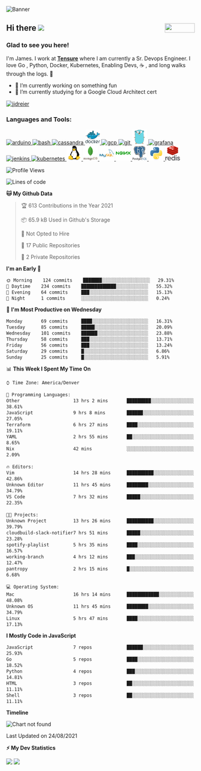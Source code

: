 ![Banner](https://github.com/jamesattensure/jamesattensure/blob/main/assets/JamesAtTensure1920x583.png)
<!-- welcome message -->
<h2>Hi there <img src="https://media.giphy.com/media/hvRJCLFzcasrR4ia7z/giphy.gif" width="25px"><img align="right" width="80" height="25" src="https://visitor-badge.glitch.me/badge?page_id=jamesattensure.jamesattensure"></h2>

<h3>Glad to see you here!</h3>


I'm James. I work at **[Tensure](https://tensure.io)** where I am currently a Sr. Devops Engineer. I love Go , Python, Docker, Kubernetes, Enabling Devs, :coffee: , and long walks through the logs. :palm_tree: 



- 🔭 I’m currently working on something fun
- 🌱 I’m currently studying for a Google Cloud Architect cert

<a href="https://linkedin.com/in/jjdreier" target="blank"><img align="center" src="https://github.com/jamesattensure/jamesattensure/blob/main/assets/linkedin.svg" alt="jjdreier" height="30" width="30" /></a>  

<h3 align="left">Languages and Tools:</h3>
<p align="left"> <a href="https://www.arduino.cc/" target="_blank"> <img src="https://cdn.worldvectorlogo.com/logos/arduino-1.svg" alt="arduino" width="40" height="40"/> </a> <a href="https://www.gnu.org/software/bash/" target="_blank"> <img src="https://www.vectorlogo.zone/logos/gnu_bash/gnu_bash-icon.svg" alt="bash" width="40" height="40"/> </a> <a href="https://cassandra.apache.org/" target="_blank"> <img src="https://www.vectorlogo.zone/logos/apache_cassandra/apache_cassandra-icon.svg" alt="cassandra" width="40" height="40"/> </a> <a href="https://www.docker.com/" target="_blank"> <img src="https://raw.githubusercontent.com/devicons/devicon/master/icons/docker/docker-original-wordmark.svg" alt="docker" width="40" height="40"/> </a> <a href="https://cloud.google.com" target="_blank"> <img src="https://www.vectorlogo.zone/logos/google_cloud/google_cloud-icon.svg" alt="gcp" width="40" height="40"/> </a> <a href="https://git-scm.com/" target="_blank"> <img src="https://www.vectorlogo.zone/logos/git-scm/git-scm-icon.svg" alt="git" width="40" height="40"/> </a> <a href="https://golang.org" target="_blank"> <img src="https://raw.githubusercontent.com/devicons/devicon/master/icons/go/go-original.svg" alt="go" width="40" height="40"/> </a> <a href="https://grafana.com" target="_blank"> <img src="https://www.vectorlogo.zone/logos/grafana/grafana-icon.svg" alt="grafana" width="40" height="40"/> </a> <a href="https://www.jenkins.io" target="_blank"> <img src="https://www.vectorlogo.zone/logos/jenkins/jenkins-icon.svg" alt="jenkins" width="40" height="40"/> </a> <a href="https://kubernetes.io" target="_blank"> <img src="https://www.vectorlogo.zone/logos/kubernetes/kubernetes-icon.svg" alt="kubernetes" width="40" height="40"/> </a> <a href="https://www.linux.org/" target="_blank"> <img src="https://raw.githubusercontent.com/devicons/devicon/master/icons/linux/linux-original.svg" alt="linux" width="40" height="40"/> </a> <a href="https://www.mongodb.com/" target="_blank"> <img src="https://raw.githubusercontent.com/devicons/devicon/master/icons/mongodb/mongodb-original-wordmark.svg" alt="mongodb" width="40" height="40"/> </a> <a href="https://www.mysql.com/" target="_blank"> <img src="https://raw.githubusercontent.com/devicons/devicon/master/icons/mysql/mysql-original-wordmark.svg" alt="mysql" width="40" height="40"/> </a> <a href="https://www.nginx.com" target="_blank"> <img src="https://raw.githubusercontent.com/devicons/devicon/master/icons/nginx/nginx-original.svg" alt="nginx" width="40" height="40"/> </a> <a href="https://www.postgresql.org" target="_blank"> <img src="https://raw.githubusercontent.com/devicons/devicon/master/icons/postgresql/postgresql-original-wordmark.svg" alt="postgresql" width="40" height="40"/> </a> <a href="https://www.python.org" target="_blank"> <img src="https://raw.githubusercontent.com/devicons/devicon/master/icons/python/python-original.svg" alt="python" width="40" height="40"/> </a> <a href="https://redis.io" target="_blank"> <img src="https://raw.githubusercontent.com/devicons/devicon/master/icons/redis/redis-original-wordmark.svg" alt="redis" width="40" height="40"/> </a> </p>

<!--START_SECTION:waka-->
![Profile Views](http://img.shields.io/badge/Profile%20Views-0-blue)

![Lines of code](https://img.shields.io/badge/From%20Hello%20World%20I%27ve%20Written-162975%20lines%20of%20code-blue)

**🐱 My Github Data** 

> 🏆 613 Contributions in the Year 2021
 > 
> 📦 65.9 kB Used in Github's Storage 
 > 
> 🚫 Not Opted to Hire
 > 
> 📜 17 Public Repositories 
 > 
> 🔑 2 Private Repositories  
 > 
**I'm an Early 🐤** 

```text
🌞 Morning    124 commits    ███████░░░░░░░░░░░░░░░░░░   29.31% 
🌆 Daytime    234 commits    █████████████░░░░░░░░░░░░   55.32% 
🌃 Evening    64 commits     ███░░░░░░░░░░░░░░░░░░░░░░   15.13% 
🌙 Night      1 commits      ░░░░░░░░░░░░░░░░░░░░░░░░░   0.24%

```
📅 **I'm Most Productive on Wednesday** 

```text
Monday       69 commits     ████░░░░░░░░░░░░░░░░░░░░░   16.31% 
Tuesday      85 commits     █████░░░░░░░░░░░░░░░░░░░░   20.09% 
Wednesday    101 commits    ██████░░░░░░░░░░░░░░░░░░░   23.88% 
Thursday     58 commits     ███░░░░░░░░░░░░░░░░░░░░░░   13.71% 
Friday       56 commits     ███░░░░░░░░░░░░░░░░░░░░░░   13.24% 
Saturday     29 commits     █░░░░░░░░░░░░░░░░░░░░░░░░   6.86% 
Sunday       25 commits     █░░░░░░░░░░░░░░░░░░░░░░░░   5.91%

```


📊 **This Week I Spent My Time On** 

```text
⌚︎ Time Zone: America/Denver

💬 Programming Languages: 
Other                    13 hrs 2 mins       █████████░░░░░░░░░░░░░░░░   38.61% 
JavaScript               9 hrs 8 mins        ██████░░░░░░░░░░░░░░░░░░░   27.05% 
Terraform                6 hrs 27 mins       ████░░░░░░░░░░░░░░░░░░░░░   19.11% 
YAML                     2 hrs 55 mins       ██░░░░░░░░░░░░░░░░░░░░░░░   8.65% 
Nix                      42 mins             ░░░░░░░░░░░░░░░░░░░░░░░░░   2.09%

🔥 Editors: 
Vim                      14 hrs 28 mins      ██████████░░░░░░░░░░░░░░░   42.86% 
Unknown Editor           11 hrs 45 mins      ████████░░░░░░░░░░░░░░░░░   34.79% 
VS Code                  7 hrs 32 mins       █████░░░░░░░░░░░░░░░░░░░░   22.35%

🐱‍💻 Projects: 
Unknown Project          13 hrs 26 mins      ██████████░░░░░░░░░░░░░░░   39.79% 
cloudbuild-slack-notifier7 hrs 51 mins       █████░░░░░░░░░░░░░░░░░░░░   23.28% 
spotify-playlist         5 hrs 35 mins       ████░░░░░░░░░░░░░░░░░░░░░   16.57% 
working-branch           4 hrs 12 mins       ███░░░░░░░░░░░░░░░░░░░░░░   12.47% 
pantropy                 2 hrs 15 mins       █░░░░░░░░░░░░░░░░░░░░░░░░   6.68%

💻 Operating System: 
Mac                      16 hrs 14 mins      ████████████░░░░░░░░░░░░░   48.08% 
Unknown OS               11 hrs 45 mins      ████████░░░░░░░░░░░░░░░░░   34.79% 
Linux                    5 hrs 47 mins       ████░░░░░░░░░░░░░░░░░░░░░   17.13%

```

**I Mostly Code in JavaScript** 

```text
JavaScript               7 repos             ██████░░░░░░░░░░░░░░░░░░░   25.93% 
Go                       5 repos             ████░░░░░░░░░░░░░░░░░░░░░   18.52% 
Python                   4 repos             ███░░░░░░░░░░░░░░░░░░░░░░   14.81% 
HTML                     3 repos             ██░░░░░░░░░░░░░░░░░░░░░░░   11.11% 
Shell                    3 repos             ██░░░░░░░░░░░░░░░░░░░░░░░   11.11%

```


**Timeline**

![Chart not found](https://raw.githubusercontent.com/JamesAtTensure/JamesAtTensure/main/charts/bar_graph.png) 


 Last Updated on 24/08/2021
<!--END_SECTION:waka--> 

<!-- GitHub stats -->  
<b>⚡ My Dev Statistics</b>

<p>  
<!-- GitHub Stats -->  
<img height="180em" src="https://github-readme-stats.vercel.app/api?username=jamesattensure&show_icons=true&hide_border=true&count_private=true&theme=radical&hide=prs,issues,contribs"/>

<!-- Most Used Languages -->  
<img height="180em" src="https://github-readme-stats.vercel.app/api/top-langs/?username=jamesattensure&exclude_repo=KNN-Image-Classification&show_icons=true&hide_border=true&layout=compact&langs_count=8&theme=radical&count_private=true"/>  
</p>  